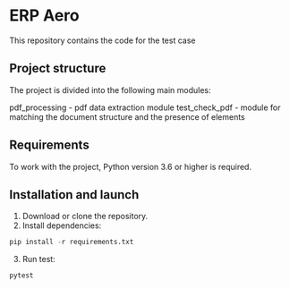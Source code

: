 # ERP Aero
This repository contains the code for the test case

## Project structure
The project is divided into the following main modules:

pdf_processing - pdf data extraction module
test_check_pdf - module for matching the document structure and the presence of elements

## Requirements
To work with the project, Python version 3.6 or higher is required.

## Installation and launch
1. Download or clone the repository.
2. Install dependencies:
```python
pip install -r requirements.txt
```
3. Run test:
```
pytest
```


